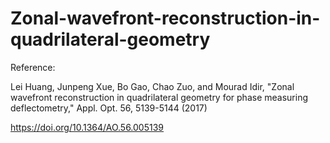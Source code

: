 # Zonal-wavefront-reconstruction-in-quadrilateral-geometry


Reference:

Lei Huang, Junpeng Xue, Bo Gao, Chao Zuo, and Mourad Idir, "Zonal wavefront reconstruction in quadrilateral geometry for phase measuring deflectometry," Appl. Opt. 56, 5139-5144 (2017) 

https://doi.org/10.1364/AO.56.005139
